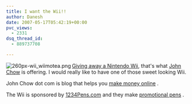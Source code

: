 ```yaml
---
title: I want the Wii!!
author: Danesh
date: 2007-05-17T05:42:19+00:00
pvc_views:
  - 2331
dsq_thread_id:
  - 889737708

---
```

[<img src="/wp-content/uploads/2007/05/260px-wii_wiimotea.png" title="260px-wii_wiimotea.png" alt="260px-wii_wiimotea.png" align="left" />][1][Giving away a Nintendo Wii][2], that's what [John Chow][3] is offering. I would really like to have one of those sweet looking Wii.

John Chow dot com is blog that helps you [make money online][4] .

The Wii is sponsored by [1234Pens.com][5] and they make [promotional pens][5] .

 [1]: /wp-content/uploads/2007/05/260px-wii_wiimotea.png "260px-wii_wiimotea.png"
 [2]: http://www.johnchow.com/evil-blog-contest-win-a-nintendo-wii/
 [3]: http://www.johnchow.com
 [4]: http://www.johnchow.com/
 [5]: http://www.1234pens.com/